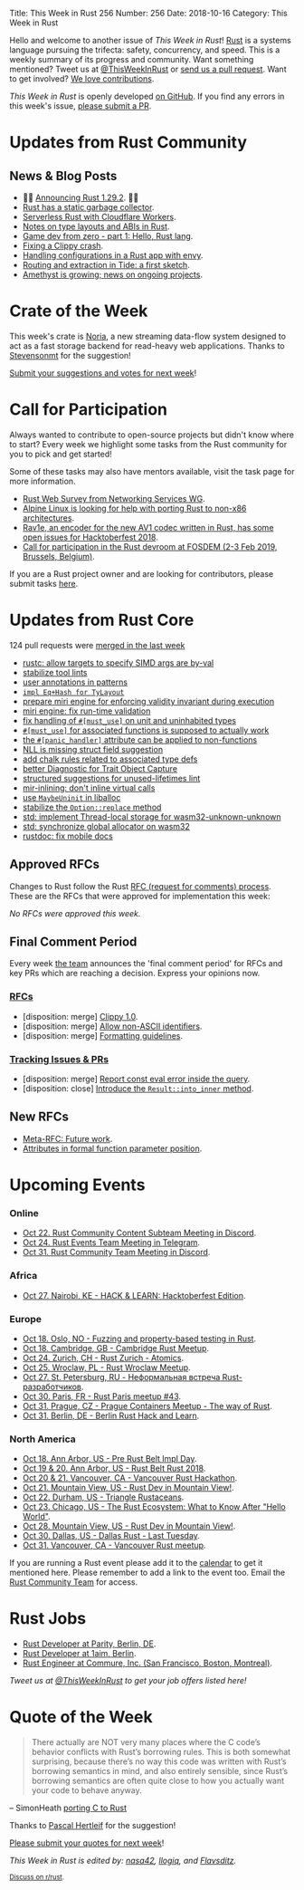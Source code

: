Title: This Week in Rust 256
Number: 256
Date: 2018-10-16
Category: This Week in Rust

Hello and welcome to another issue of *This Week in Rust*!
[Rust](http://rust-lang.org) is a systems language pursuing the trifecta: safety, concurrency, and speed.
This is a weekly summary of its progress and community.
Want something mentioned? Tweet us at [@ThisWeekInRust](https://twitter.com/ThisWeekInRust) or [send us a pull request](https://github.com/cmr/this-week-in-rust).
Want to get involved? [We love contributions](https://github.com/rust-lang/rust/blob/master/CONTRIBUTING.md).

*This Week in Rust* is openly developed [on GitHub](https://github.com/cmr/this-week-in-rust).
If you find any errors in this week's issue, [please submit a PR](https://github.com/cmr/this-week-in-rust/pulls).

# Updates from Rust Community

## News & Blog Posts

* 🎈🎉 [Announcing Rust 1.29.2](https://blog.rust-lang.org/2018/10/12/Rust-1.29.2.html). 🎉🎈
* [Rust has a static garbage collector](https://words.steveklabnik.com/borrow-checking-escape-analysis-and-the-generational-hypothesis).
* [Serverless Rust with Cloudflare Workers](https://blog.cloudflare.com/cloudflare-workers-as-a-serverless-rust-platform/).
* [Notes on type layouts and ABIs in Rust](https://gankro.github.io/blah/rust-layouts-and-abis/).
* [Game dev from zero - part 1: Hello, Rust lang](https://hashnode.com/post/game-dev-from-zero-part-1-hello-rust-lang-cjn3brwto001jv7s2e533bdfc).
* [Fixing a Clippy crash](https://phansch.net/2018/10/10/fixing-a-clippy-crash/).
* [Handling configurations in a Rust app with envy](https://medium.com/@softprops/configuration-envy-a09584386705).
* [Routing and extraction in Tide: a first sketch](https://rust-lang-nursery.github.io/wg-net/2018/10/16/tide-routing.html).
* [Amethyst is growing; news on ongoing projects](https://www.amethyst.rs/blog/dev-news-10-2018/).

# Crate of the Week

This week's crate is [Noria](https://crates.io/crates/noria),  a new streaming data-flow system designed to act as a fast storage backend for read-heavy web applications. Thanks to [Stevensonmt](https://users.rust-lang.org/t/crate-of-the-week/2704/464) for the suggestion!

[Submit your suggestions and votes for next week][submit_crate]!

[submit_crate]: https://users.rust-lang.org/t/crate-of-the-week/2704

# Call for Participation

Always wanted to contribute to open-source projects but didn't know where to start?
Every week we highlight some tasks from the Rust community for you to pick and get started!

Some of these tasks may also have mentors available, visit the task page for more information.

* [Rust Web Survey from Networking Services WG](https://docs.google.com/forms/d/e/1FAIpQLSf9KCUs-8G87pHB08lM8-iXcDSY_VttOI0PvkKseHaZseCGGA/viewform).
* [Alpine Linux is looking for help with porting Rust to non-x86 architectures](https://lists.alpinelinux.org/alpine-devel/6295.html).
* [Rav1e, an encoder for the new AV1 codec written in Rust, has some open issues for Hacktoberfest 2018](https://github.com/xiph/rav1e/projects/6).
* [Call for participation in the Rust devroom at FOSDEM (2-3 Feb 2019, Brussels, Belgium)](https://rust-fosdem.github.io/).

If you are a Rust project owner and are looking for contributors, please submit tasks [here][guidelines].

[guidelines]: https://users.rust-lang.org/t/twir-call-for-participation/4821

# Updates from Rust Core

124 pull requests were [merged in the last week][merged]

[merged]: https://github.com/search?q=is%3Apr+org%3Arust-lang+is%3Amerged+merged%3A2018-10-08..2018-10-15

* [rustc: allow targets to specify SIMD args are by-val](https://github.com/rust-lang/rust/pull/55024)
* [stabilize tool lints](https://github.com/rust-lang/rust/pull/54870)
* [user annotations in patterns](https://github.com/rust-lang/rust/pull/54757)
* [`impl Eq+Hash for TyLayout`](https://github.com/rust-lang/rust/pull/54936)
* [prepare miri engine for enforcing validity invariant during execution](https://github.com/rust-lang/rust/pull/54762)
* [miri engine: fix run-time validation](https://github.com/rust-lang/rust/pull/54955)
* [fix handling of `#[must_use]` on unit and uninhabited types](https://github.com/rust-lang/rust/pull/54920)
* [`#[must_use]` for associated functions is supposed to actually work](https://github.com/rust-lang/rust/pull/55003)
* [the `#[panic_handler]` attribute can be applied to non-functions](https://github.com/rust-lang/rust/pull/54997)
* [NLL is missing struct field suggestion](https://github.com/rust-lang/rust/pull/54831)
* [add chalk rules related to associated type defs](https://github.com/rust-lang/rust/pull/54909)
* [better Diagnostic for Trait Object Capture](https://github.com/rust-lang/rust/pull/54848)
* [structured suggestions for unused-lifetimes lint](https://github.com/rust-lang/rust/pull/54686)
* [mir-inlining: don't inline virtual calls](https://github.com/rust-lang/rust/pull/55046)
* [use `MaybeUninit` in liballoc](https://github.com/rust-lang/rust/pull/54924)
* [stabilize the `Option::replace` method](https://github.com/rust-lang/rust/pull/54904)
* [std: implement Thread-local storage for wasm32-unknown-unknown](https://github.com/rust-lang/rust/pull/54951)
* [std: synchronize global allocator on wasm32](https://github.com/rust-lang/rust/pull/54950)
* [rustdoc: fix mobile docs](https://github.com/rust-lang/rust/pull/54869)

## Approved RFCs

Changes to Rust follow the Rust [RFC (request for comments)
process](https://github.com/rust-lang/rfcs#rust-rfcs). These
are the RFCs that were approved for implementation this week:

*No RFCs were approved this week.*

## Final Comment Period

Every week [the team](https://www.rust-lang.org/team.html) announces the
'final comment period' for RFCs and key PRs which are reaching a
decision. Express your opinions now.

### [RFCs](https://github.com/rust-lang/rfcs/labels/final-comment-period)

* [disposition: merge] [Clippy 1.0](https://github.com/rust-lang/rfcs/pull/2476).
* [disposition: merge] [Allow non-ASCII identifiers](https://github.com/rust-lang/rfcs/pull/2457).
* [disposition: merge] [Formatting guidelines](https://github.com/rust-lang/rfcs/pull/2436).

### [Tracking Issues & PRs](https://github.com/rust-lang/rust/labels/final-comment-period)

* [disposition: merge] [Report const eval error inside the query](https://github.com/rust-lang/rust/pull/53821).
* [disposition: close] [Introduce the `Result::into_inner` method](https://github.com/rust-lang/rust/pull/54219).

## New RFCs

* [Meta-RFC: Future work](https://github.com/rust-lang/rfcs/pull/2561).
* [Attributes in formal function parameter position](https://github.com/rust-lang/rfcs/pull/2565).

# Upcoming Events

### Online

* [Oct 22. Rust Community Content Subteam Meeting in Discord](https://discordapp.com/channels/442252698964721669/443773747350994945).
* [Oct 24. Rust Events Team Meeting in Telegram](https://t.me/joinchat/EkKINhHCgZ9llzvPidOssA).
* [Oct 31. Rust Community Team Meeting in Discord](https://discordapp.com/channels/442252698964721669/443773747350994945).

### Africa

* [Oct 27. Nairobi, KE - HACK & LEARN: Hacktoberfest Edition](https://www.meetup.com/Rust-Nairobi/events/255546089).

### Europe

* [Oct 18. Oslo, NO - Fuzzing and property-based testing in Rust](https://www.meetup.com/Rust-Oslo/events/254830021/).
* [Oct 18. Cambridge, GB - Cambridge Rust Meetup](https://www.meetup.com/Cambridge-Rust-Meetup/events/pzwshpyxnbxb/).
* [Oct 24. Zurich, CH - Rust Zurich - Atomics](https://www.meetup.com/Rust-Zurich/events/255279862/).
* [Oct 25. Wroclaw, PL - Rust Wroclaw Meetup](https://www.meetup.com/Rust-Wroclaw/events/255053694/).
* [Oct 27. St. Petersburg, RU - Неформальная встреча Rust-разработчиков](https://www.meetup.com/Rust-%D0%B2-%D0%9F%D0%B8%D1%82%D0%B5%D1%80%D0%B5/events/nhpkmpyxnbkc).
* [Oct 30. Paris, FR - Rust Paris meetup #43](https://www.meetup.com/Rust-Paris/events/255604978).
* [Oct 31. Prague, CZ - Prague Containers Meetup - The way of Rust](https://www.meetup.com/Prague-Containers-Meetup/events/251325363/).
* [Oct 31. Berlin, DE - Berlin Rust Hack and Learn](https://www.meetup.com/opentechschool-berlin/events/rjgkhqyxnbpc/).

### North America

* [Oct 18. Ann Arbor, US - Pre Rust Belt Impl Day](https://rust-belt-rust.com/).
* [Oct 19 & 20. Ann Arbor, US - Rust Belt Rust 2018](https://rust-belt-rust.com/).
* [Oct 20 & 21. Vancouver, CA - Vancouver Rust Hackathon](https://www.eventbrite.ca/e/vancouver-rust-hackathon-tickets-50012680273).
* [Oct 21. Mountain View, US - Rust Dev in Mountain View!](https://www.meetup.com/Rust-Dev-in-Mountain-View/events/glnfcpyxnbcc/).
* [Oct 22. Durham, US - Triangle Rustaceans](https://www.meetup.com/triangle-rustaceans/events/mfglwpyxnbdc/).
* [Oct 23. Chicago, US - The Rust Ecosystem: What to Know After "Hello World"](https://www.meetup.com/Chicago-Rust-Meetup/events/255066746).
* [Oct 28. Mountain View, US - Rust Dev in Mountain View!](https://www.meetup.com/Rust-Dev-in-Mountain-View/events/glnfcpyxnblc/).
* [Oct 30. Dallas, US - Dallas Rust - Last Tuesday](https://www.meetup.com/Dallas-Rust/events/zfgwzmyxnbnc/).
* [Oct 31. Vancouver, CA - Vancouver Rust meetup](https://www.meetup.com/Vancouver-Rust/events/xttphqyxnbpc/).

If you are running a Rust event please add it to the [calendar] to get
it mentioned here. Please remember to add a link to the event too.
Email the [Rust Community Team][community] for access.

[calendar]: https://www.google.com/calendar/embed?src=apd9vmbc22egenmtu5l6c5jbfc%40group.calendar.google.com
[community]: mailto:community-team@rust-lang.org

# Rust Jobs

* [Rust Developer at Parity, Berlin, DE](https://paritytech.io/jobs/).
* [Rust Developer at 1aim, Berlin](https://1aim.com/careers).
* [Rust Engineer at Commure, Inc. (San Francisco, Boston, Montreal)](https://www.reddit.com/r/rust/comments/92e67g/commure_healthcare_software_startup_hiring_rust/).

*Tweet us at [@ThisWeekInRust](https://twitter.com/ThisWeekInRust) to get your job offers listed here!*

# Quote of the Week

> There actually are NOT very many places where the C code’s behavior conflicts with Rust’s borrowing rules. This is both somewhat surprising, because there’s no way this code was written with Rust’s borrowing semantics in mind, and also entirely sensible, since Rust’s borrowing semantics are often quite close to how you actually want your code to behave anyway.

– SimonHeath [porting C to Rust](https://wiki.alopex.li/PortingCToRust)

Thanks to [Pascal Hertleif](https://users.rust-lang.org/t/twir-quote-of-the-week/328/565) for the suggestion!

[Please submit your quotes for next week](http://users.rust-lang.org/t/twir-quote-of-the-week/328)!

*This Week in Rust is edited by: [nasa42](https://github.com/nasa42), [llogiq](https://github.com/llogiq), and [Flavsditz](https://github.com/Flavsditz).*

<small>[Discuss on r/rust](https://www.reddit.com/r/rust/comments/9oyzci/this_week_in_rust_0x100/).</small>
